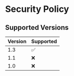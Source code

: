 # Security Policy

## Supported Versions


| Version | Supported          |
| ------- | ------------------ |
| 1.3 | :white_check_mark: |
| 1.1 | :x: |
| 1.0 | :x: |

